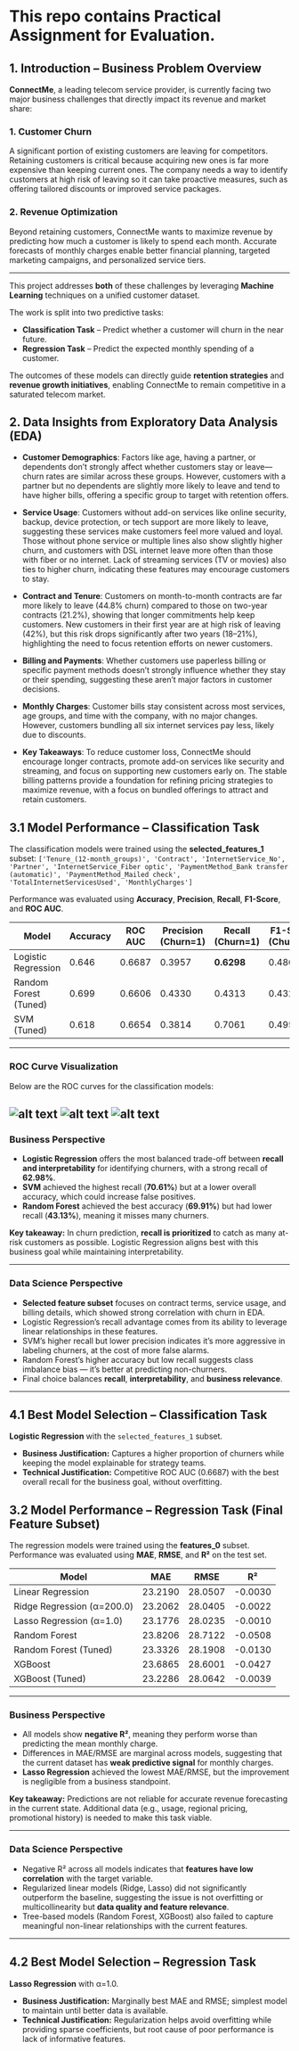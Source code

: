 # This repo contains Practical Assignment for Evaluation.

## 1. Introduction – Business Problem Overview

**ConnectMe**, a leading telecom service provider, is currently facing two major business challenges that directly impact its revenue and market share:

### 1. Customer Churn
A significant portion of existing customers are leaving for competitors. Retaining customers is critical because acquiring new ones is far more expensive than keeping current ones. The company needs a way to identify customers at high risk of leaving so it can take proactive measures, such as offering tailored discounts or improved service packages.

### 2. Revenue Optimization
Beyond retaining customers, ConnectMe wants to maximize revenue by predicting how much a customer is likely to spend each month. Accurate forecasts of monthly charges enable better financial planning, targeted marketing campaigns, and personalized service tiers.

---

This project addresses **both** of these challenges by leveraging **Machine Learning** techniques on a unified customer dataset.

The work is split into two predictive tasks:

- **Classification Task** – Predict whether a customer will churn in the near future.
- **Regression Task** – Predict the expected monthly spending of a customer.

The outcomes of these models can directly guide **retention strategies** and **revenue growth initiatives**, enabling ConnectMe to remain competitive in a saturated telecom market.


## 2. Data Insights from Exploratory Data Analysis (EDA)
- **Customer Demographics**: Factors like age, having a partner, or dependents don’t strongly affect whether customers stay or leave—churn rates are similar across these groups. However, customers with a partner but no dependents are slightly more likely to leave and tend to have higher bills, offering a specific group to target with retention offers.

- **Service Usage**: Customers without add-on services like online security, backup, device protection, or tech support are more likely to leave, suggesting these services make customers feel more valued and loyal. Those without phone service or multiple lines also show slightly higher churn, and customers with DSL internet leave more often than those with fiber or no internet. Lack of streaming services (TV or movies) also ties to higher churn, indicating these features may encourage customers to stay.

- **Contract and Tenure**: Customers on month-to-month contracts are far more likely to leave (44.8% churn) compared to those on two-year contracts (21.2%), showing that longer commitments help keep customers. New customers in their first year are at high risk of leaving (42%), but this risk drops significantly after two years (18–21%), highlighting the need to focus retention efforts on newer customers.

- **Billing and Payments**: Whether customers use paperless billing or specific payment methods doesn’t strongly influence whether they stay or their spending, suggesting these aren’t major factors in customer decisions.

- **Monthly Charges**: Customer bills stay consistent across most services, age groups, and time with the company, with no major changes. However, customers bundling all six internet services pay less, likely due to discounts.

- **Key Takeaways**: To reduce customer loss, ConnectMe should encourage longer contracts, promote add-on services like security and streaming, and focus on supporting new customers early on. The stable billing patterns provide a foundation for refining pricing strategies to maximize revenue, with a focus on bundled offerings to attract and retain customers.


## 3.1 Model Performance – Classification Task 


The classification models were trained using the **selected_features_1** subset:
`['Tenure_(12-month_groups)', 'Contract', 'InternetService_No', 'Partner', 'InternetService_Fiber optic', 'PaymentMethod_Bank transfer (automatic)', 'PaymentMethod_Mailed check', 'TotalInternetServicesUsed', 'MonthlyCharges']`

Performance was evaluated using **Accuracy**, **Precision**, **Recall**, **F1-Score**, and **ROC AUC**.

| Model                          | Accuracy | ROC AUC | Precision (Churn=1) | Recall (Churn=1) | F1-Score (Churn=1) |
|--------------------------------|----------|---------|----------------------|------------------|--------------------|
| Logistic Regression            | 0.646    | 0.6687  | 0.3957               | **0.6298**       | 0.4860             |
| Random Forest (Tuned)          | 0.699    | 0.6606  | 0.4330               | 0.4313           | 0.4321             |
| SVM (Tuned)                     | 0.618    | 0.6654  | 0.3814               | 0.7061           | 0.4953             |

---

### ROC Curve Visualization
Below are the ROC curves for the classification models:

![alt text](roc_auc_curve_images\image-5.png)
![alt text](roc_auc_curve_images\image-4.png)
![alt text](roc_auc_curve_images\image-3.png)
---

### Business Perspective
- **Logistic Regression** offers the most balanced trade-off between **recall and interpretability** for identifying churners, with a strong recall of **62.98%**.
- **SVM** achieved the highest recall (**70.61%**) but at a lower overall accuracy, which could increase false positives.
- **Random Forest** achieved the best accuracy (**69.91%**) but had lower recall (**43.13%**), meaning it misses many churners.

**Key takeaway:** In churn prediction, **recall is prioritized** to catch as many at-risk customers as possible. Logistic Regression aligns best with this business goal while maintaining interpretability.

---

### Data Science Perspective
- **Selected feature subset** focuses on contract terms, service usage, and billing details, which showed strong correlation with churn in EDA.
- Logistic Regression’s recall advantage comes from its ability to leverage linear relationships in these features.
- SVM’s higher recall but lower precision indicates it’s more aggressive in labeling churners, at the cost of more false alarms.
- Random Forest’s higher accuracy but low recall suggests class imbalance bias — it’s better at predicting non-churners.
- Final choice balances **recall**, **interpretability**, and **business relevance**.

---

## 4.1 Best Model Selection – Classification Task

**Logistic Regression** with the `selected_features_1` subset.  
- **Business Justification:** Captures a higher proportion of churners while keeping the model explainable for strategy teams.  
- **Technical Justification:** Competitive ROC AUC (0.6687) with the best overall recall for the business goal, without overfitting.


## 3.2 Model Performance – Regression Task (Final Feature Subset)

The regression models were trained using the **features_0** subset.  
Performance was evaluated using **MAE**, **RMSE**, and **R²** on the test set.

| Model                          | MAE     | RMSE    | R²       |
|--------------------------------|---------|---------|----------|
| Linear Regression              | 23.2190 | 28.0507 | -0.0030  |
| Ridge Regression (α=200.0)     | 23.2062 | 28.0405 | -0.0022  |
| Lasso Regression (α=1.0)       | 23.1776 | 28.0235 | -0.0010  |
| Random Forest                  | 23.8206 | 28.7122 | -0.0508  |
| Random Forest (Tuned)          | 23.3326 | 28.1908 | -0.0130  |
| XGBoost                        | 23.6865 | 28.6001 | -0.0427  |
| XGBoost (Tuned)                 | 23.2286 | 28.0642 | -0.0039  |

---

### Business Perspective
- All models show **negative R²**, meaning they perform worse than predicting the mean monthly charge.
- Differences in MAE/RMSE are marginal across models, suggesting that the current dataset has **weak predictive signal** for monthly charges.
- **Lasso Regression** achieved the lowest MAE/RMSE, but the improvement is negligible from a business standpoint.

**Key takeaway:** Predictions are not reliable for accurate revenue forecasting in the current state. Additional data (e.g., usage, regional pricing, promotional history) is needed to make this task viable.

---

### Data Science Perspective
- Negative R² across all models indicates that **features have low correlation** with the target variable.
- Regularized linear models (Ridge, Lasso) did not significantly outperform the baseline, suggesting the issue is not overfitting or multicollinearity but **data quality and feature relevance**.
- Tree-based models (Random Forest, XGBoost) also failed to capture meaningful non-linear relationships with the current features.

---

## 4.2 Best Model Selection – Regression Task

**Lasso Regression** with α=1.0.  
- **Business Justification:** Marginally best MAE and RMSE; simplest model to maintain until better data is available.  
- **Technical Justification:** Regularization helps avoid overfitting while providing sparse coefficients, but root cause of poor performance is lack of informative features.



